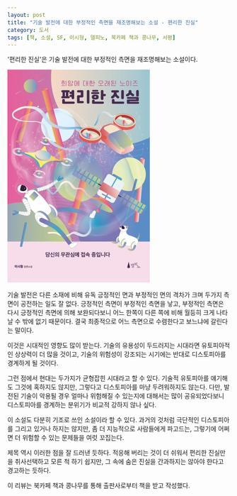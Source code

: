 ```yaml
---
layout: post
title: "기술 발전에 대한 부정적인 측면을 재조명해보는 소설 - 편리한 진실"
category: 도서
tags: [책, 소설, SF, 이시형, 델피노, 북카페 책과 콩나무, 서평]
---
```


'편리한 진실'은
기술 발전에 대한 부정적인 측면을 재조명해보는 소설이다.

![표지](/images/convenient-truth-book-h480.jpg)

기술 발전은 다른 소재에 비해 유독 긍정적인 면과 부정적인 면의 격차가 크며
두가지 측면이 공전하는 일도 잘 없다.
긍정적인 측면이 부정적인 측면을 낳고, 부정적인 측면은 다시 긍정적인 측면에 의해 보완되다보니
어느 한쪽이 다른 쪽에 비해 월등히 크게 나타날 수 밖에 없기 때문이다.
결국 최종적으로 어느 측면으로 수렴한다고 보느냐에 갈린다는 말이다.

이것은 시대적인 영향도 많이 받는다.
기술의 유용성이 두드러지는 시대라면 유토피아적인 상상력이 더 많을 것이고,
기술의 위험성이 강조되는 시기에는 반대로 디스토피아를 경계하게 될 것이다.

그런 점에서 현대는 두가지가 균형잡힌 시대라고 할 수 있다.
기술적 유토피아를 얘기해도 그것에 혹하지도 않지만,
그렇다고 디스토피아를 마냥 두려워하지도 않는다.
다만, 발전된 기술이 악용될 경우 얼마나 위험해질 수 있는지에 대해서는 많이 공유되었다보니
디스토피아를 경계하는 분위기가 비교적 강하지 않나 싶다.

이 소설도 다분히 기조로 쓰인 소설이라 할 수 있다.
과거의 것처럼 극단적인 디스토피아를 그리고 있거나 하지는 않지만,
좀 더 지능적으로 사람들에게 파고드는, 그렇기에 어쩌면 더 위험할 수 있는 문제들을 여럿 꼬집는다.

제목 역시 이러한 점을 잘 드러낸 듯하다.
적응해 버리는 것이 더 쉬워서 편리한 진실만을 취사선택하고 모른 척 하기 쉽지만,
그 속에 숨은 진실을 간과하지는 않아야 한다고 경고하는 듯하다.



<div class="im im-info">
이 리뷰는 북카페 책과 콩나무를 통해 출판사로부터 책을 받고 작성했다.
</div>
